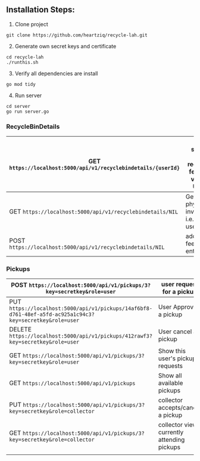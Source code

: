 ## Installation Steps:
1. Clone project

```shell
git clone https://github.com/heartziq/recycle-lah.git
```

2. Generate own secret keys and certificate
```shell
cd recycle-lah
./runthis.sh
```

3. Verify all dependencies are install
```shell
go mod tidy
```

4. Run server
```shell
cd server
go run server.go
```

### RecycleBinDetails

| GET ``` https://localhost:5000/api/v1/recyclebindetails/{userId}``` | Get specific user recyclebin feedback via their UserID |
| ------------------------------------------------------------ | ------------------------------------------------------ |
| GET ```https://localhost:5000/api/v1/recyclebindetails/NIL``` | Get all physical bin inventory i.e. where userId='NIL' |
| POST ```https://localhost:5000/api/v1/recyclebindetails/NIL``` | add user feedback entry to DB                          |

### Pickups

| POST ```https://localhost:5000/api/v1/pickups/3?key=secretkey&role=user``` | user request for a pickup                  |
| ------------------------------------------------------------ | ------------------------------------------ |
| PUT ```https://localhost:5000/api/v1/pickups/14af6bf8-d761-48ef-a5fd-ac925a1c94c3?key=secretkey&role=user``` | User Approve a pickup                      |
| DELETE ```https://localhost:5000/api/v1/pickups/412rawf3?key=secretkey&role=user``` | User cancel a pickup                       |
| GET ```https://localhost:5000/api/v1/pickups/3?key=secretkey&role=user``` | Show this user's pickup requests           |
| GET ```https://localhost:5000/api/v1/pickups```              | Show all available pickups                 |
| PUT ```https://localhost:5000/api/v1/pickups/3?key=secretkey&role=collector``` | collector accepts/cancel a pickup          |
| GET ```https://localhost:5000/api/v1/pickups/3?key=secretkey&role=collector``` | collector view currently attending pickups |
|                                                              |                                            |

